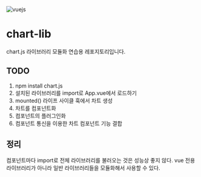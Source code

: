 ![vuejs](https://miro.medium.com/max/1200/1*4GUGenZxW7rTXWmxcrEo6g.png)

# chart-lib

chart.js 라이브러리 모듈화 연습용 레포지토리입니다.

## TODO

1. npm install chart.js
2. 설치된 라이브러리를 import로 App.vue에서 로드하기
3. mounted() 라이프 사이클 훅에서 차트 생성
4. 차트를 컴포넌트화
5. 컴포넌트의 플러그인화
6. 컴포넌트 통신을 이용한 차트 컴포넌트 기능 결합

## 정리

컴포넌트마다 import로 전체 라이브러리를 불러오는 것은 성능상 좋지 않다.
vue 전용 라이브러리가 아니라 일반 라이브러리들을 모듈화해서 사용할 수 있다.
